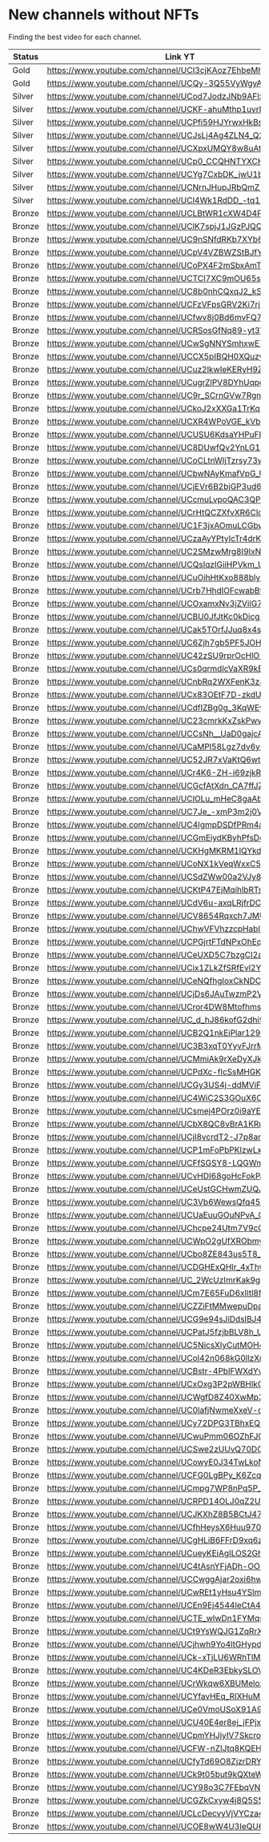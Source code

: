 # New channels without NFTs

Finding the best video for each channel.

| Status | Link YT | Link Channel |
| --- | --- | --- |
| Gold | https://www.youtube.com/channel/UCI3cjKAoz7EhbeMhJPdf5oA | https://gleev.xyz/channel/50072 |
| Gold | https://www.youtube.com/channel/UCQy-3Q55VyWgyAY-Uf9gZMQ | https://gleev.xyz/channel/50076 |
| Silver | https://www.youtube.com/channel/UCod7JodzJNb9AFlxC4DYm5w | https://gleev.xyz/channel/50135 |
| Silver | https://www.youtube.com/channel/UCKF-ahuMthp1uvrFVOgHkXA | https://gleev.xyz/channel/50177 |
| Silver | https://www.youtube.com/channel/UCPfi59HJYrwxHkBsPT4zHfA | https://gleev.xyz/channel/50223 |
| Silver | https://www.youtube.com/channel/UCJsLj4Ag4ZLN4_Q2IQ4VlDw | https://gleev.xyz/channel/50254 |
| Silver | https://www.youtube.com/channel/UCXpxUMQY8w8uAtca39HOOdw | https://gleev.xyz/channel/50309 |
| Silver | https://www.youtube.com/channel/UCp0_CCQHNTYXCHfXf2fuD8g | https://gleev.xyz/channel/50318 |
| Silver | https://www.youtube.com/channel/UCYg7CxbDK_jwU1bQ-l2964A | https://gleev.xyz/channel/50332 |
| Silver | https://www.youtube.com/channel/UCNrnJHupJRbQmZ-rKbr1fBw | https://gleev.xyz/channel/50339 |
| Silver | https://www.youtube.com/channel/UCl4Wk1RdDD_-tq11AmkfNoA | https://gleev.xyz/channel/50341 |
| Bronze | https://www.youtube.com/channel/UCLBtWR1cXW4D4PHGj-pddGA | https://gleev.xyz/channel/40737 |
| Bronze | https://www.youtube.com/channel/UClK7spjJ1JGzPJQQJ6FBPTQ | https://gleev.xyz/channel/49423 |
| Bronze | https://www.youtube.com/channel/UC9nSNfdRKb7XYb6EuVHGrLw | https://gleev.xyz/channel/50024 |
| Bronze | https://www.youtube.com/channel/UCpV4VZBWZStBJfY0a21lp4g | https://gleev.xyz/channel/50025 |
| Bronze | https://www.youtube.com/channel/UCoPX4F2mSbxAmT12D-0GXdg | https://gleev.xyz/channel/50028 |
| Bronze | https://www.youtube.com/channel/UCTCI7XC9mOU65s7klv_1zDg | https://gleev.xyz/channel/50030 |
| Bronze | https://www.youtube.com/channel/UC8b0nhCQxqJ2_kS50RIOd-g | https://gleev.xyz/channel/50043 |
| Bronze | https://www.youtube.com/channel/UCFzVFpsGRV2Ki7rjzhxd-wg | https://gleev.xyz/channel/50046 |
| Bronze | https://www.youtube.com/channel/UCfwv8j0Bd6mvFQ7YhZqzFIQ | https://gleev.xyz/channel/50047 |
| Bronze | https://www.youtube.com/channel/UCRSosGfNq89-yt3WZNRDfaQ | https://gleev.xyz/channel/50048 |
| Bronze | https://www.youtube.com/channel/UCwSgNNYSmhxwE7RLY3fijUA | https://gleev.xyz/channel/50052 |
| Bronze | https://www.youtube.com/channel/UCCX5pIBQH0XQuzy6VkI5uTg | https://gleev.xyz/channel/50053 |
| Bronze | https://www.youtube.com/channel/UCuz2lkwIeKERyH9Zh8bpkBw | https://gleev.xyz/channel/50057 |
| Bronze | https://www.youtube.com/channel/UCugrZlPV8DYhUqpe0r2BTAQ | https://gleev.xyz/channel/50060 |
| Bronze | https://www.youtube.com/channel/UC9r_SCrnGVw7RgnoxD_1jJA | https://gleev.xyz/channel/50062 |
| Bronze | https://www.youtube.com/channel/UCkoJ2xXXGa1TrKqmO17pYmQ | https://gleev.xyz/channel/50063 |
| Bronze | https://www.youtube.com/channel/UCXR4WPoVGE_kVbbklpeHprw | https://gleev.xyz/channel/50068 |
| Bronze | https://www.youtube.com/channel/UCUSU6KdsaYHPuFLPLZYDxRw | https://gleev.xyz/channel/50074 |
| Bronze | https://www.youtube.com/channel/UC8DUwfQv2YnLG1DlAkzc5UQ | https://gleev.xyz/channel/50077 |
| Bronze | https://www.youtube.com/channel/UCoCLtnWljTzrsy73wHtq6jQ | https://gleev.xyz/channel/50079 |
| Bronze | https://www.youtube.com/channel/UCbwNAyKmafVpG_URck3ii5A | https://gleev.xyz/channel/50086 |
| Bronze | https://www.youtube.com/channel/UCjEVr6B2bjGP3ud6D8L_dTA | https://gleev.xyz/channel/50087 |
| Bronze | https://www.youtube.com/channel/UCcmuLvpoQAC3QPwYOMDdnYg | https://gleev.xyz/channel/50096 |
| Bronze | https://www.youtube.com/channel/UCrHtQCZXfvXR6CloQ71lP9A | https://gleev.xyz/channel/50098 |
| Bronze | https://www.youtube.com/channel/UC1F3jxAOmuLCGbwnXW5dhrA | https://gleev.xyz/channel/50102 |
| Bronze | https://www.youtube.com/channel/UCzaAyYPtyIcTr4drKSMlUfg | https://gleev.xyz/channel/50107 |
| Bronze | https://www.youtube.com/channel/UC2SMzwMrg8I9lxNVMNOUj2w | https://gleev.xyz/channel/50109 |
| Bronze | https://www.youtube.com/channel/UCQsIqzIGiiHPVkm_UN6725g | https://gleev.xyz/channel/50110 |
| Bronze | https://www.youtube.com/channel/UCuOihHtKxo888bly1RCVdYg | https://gleev.xyz/channel/50118 |
| Bronze | https://www.youtube.com/channel/UCrb7HhdIOFcwabBtzmiKWTw | https://gleev.xyz/channel/50120 |
| Bronze | https://www.youtube.com/channel/UCOxamxNv3jZVilG7yDWt6fg | https://gleev.xyz/channel/50124 |
| Bronze | https://www.youtube.com/channel/UCBU0JfJtKc0kDicg-uWfCUA | https://gleev.xyz/channel/50126 |
| Bronze | https://www.youtube.com/channel/UCak5TOrfJJuq8x4sQCgNuyg | https://gleev.xyz/channel/50131 |
| Bronze | https://www.youtube.com/channel/UC6Zjh7gb5PF5JOHbw0lD2Ag | https://gleev.xyz/channel/50136 |
| Bronze | https://www.youtube.com/channel/UC42zSU9rprOcHlO1WqWndFg | https://gleev.xyz/channel/50139 |
| Bronze | https://www.youtube.com/channel/UCs0qrmdlcVaXR9kBzmLyLrA | https://gleev.xyz/channel/50143 |
| Bronze | https://www.youtube.com/channel/UCnbRq2WXFenK3z46WniSYRA | https://gleev.xyz/channel/50145 |
| Bronze | https://www.youtube.com/channel/UCx83OEtF7D-zkdUByQhnStA | https://gleev.xyz/channel/50146 |
| Bronze | https://www.youtube.com/channel/UCdfIZBg0g_3KqWEyLI-459Q | https://gleev.xyz/channel/50148 |
| Bronze | https://www.youtube.com/channel/UC23cmrkKxZskPwvDoD4qGnw | https://gleev.xyz/channel/50151 |
| Bronze | https://www.youtube.com/channel/UCCsNh__UaD0gajcANo5_GFA | https://gleev.xyz/channel/50152 |
| Bronze | https://www.youtube.com/channel/UCaMPl58Lgz7dv6yG41Ka-vA | https://gleev.xyz/channel/50154 |
| Bronze | https://www.youtube.com/channel/UC52JR7xVaKtQ6wtXpFOR_3g | https://gleev.xyz/channel/50156 |
| Bronze | https://www.youtube.com/channel/UCr4K6-ZH-i69zjkRGuCbgog | https://gleev.xyz/channel/50159 |
| Bronze | https://www.youtube.com/channel/UCGcfAtXdn_CA7ffJZdzhcZA | https://gleev.xyz/channel/50163 |
| Bronze | https://www.youtube.com/channel/UClOLu_mHeC8gaAbcsPxdXng | https://gleev.xyz/channel/50168 |
| Bronze | https://www.youtube.com/channel/UC7Je_-xmP3m2j0V-DilAfAw | https://gleev.xyz/channel/50171 |
| Bronze | https://www.youtube.com/channel/UC4IgmpDSDfPRm4a8Z4581hg | https://gleev.xyz/channel/50172 |
| Bronze | https://www.youtube.com/channel/UCGmEiydKByhPfsDeODX4_xw | https://gleev.xyz/channel/50173 |
| Bronze | https://www.youtube.com/channel/UCKHgMKRM1lQYkdvp6jlfpsQ | https://gleev.xyz/channel/50175 |
| Bronze | https://www.youtube.com/channel/UCoNX1kVeqWxxC5lvZtPxPuw | https://gleev.xyz/channel/50176 |
| Bronze | https://www.youtube.com/channel/UCSdZWw00a2VJy8py5I4hLTw | https://gleev.xyz/channel/50183 |
| Bronze | https://www.youtube.com/channel/UCKtP47EjMqihlbRTsmJmRKQ | https://gleev.xyz/channel/50191 |
| Bronze | https://www.youtube.com/channel/UCdV6u-axqLRjfrDCT3LI0zw | https://gleev.xyz/channel/50198 |
| Bronze | https://www.youtube.com/channel/UCV8654Rqxch7JMUAF5SEv2g | https://gleev.xyz/channel/50201 |
| Bronze | https://www.youtube.com/channel/UChwVFVhzzcpHabI1Eo0s7jA | https://gleev.xyz/channel/50203 |
| Bronze | https://www.youtube.com/channel/UCPGjrtFTdNPxOhEqmK18Fkw | https://gleev.xyz/channel/50205 |
| Bronze | https://www.youtube.com/channel/UCeUXD5C7bzgCI2avZk-VPoA | https://gleev.xyz/channel/50206 |
| Bronze | https://www.youtube.com/channel/UCix1ZLkZfSRfEvl2Y1_XZuQ | https://gleev.xyz/channel/50207 |
| Bronze | https://www.youtube.com/channel/UCeNQfhgIoxCkNDC9kyAdXxw | https://gleev.xyz/channel/50208 |
| Bronze | https://www.youtube.com/channel/UCjDs6JAuTwzmP2VZkPAMQKw | https://gleev.xyz/channel/50210 |
| Bronze | https://www.youtube.com/channel/UCror4DW8MtofhmsOE2yq72Q | https://gleev.xyz/channel/50214 |
| Bronze | https://www.youtube.com/channel/UC_d_hJ86kofG2dhi9sYrwoA | https://gleev.xyz/channel/50221 |
| Bronze | https://www.youtube.com/channel/UCB2Q1nkEiPlar129Y2aGCgw | https://gleev.xyz/channel/50222 |
| Bronze | https://www.youtube.com/channel/UC3B3xqT0YyvFJrrM9utvNSQ | https://gleev.xyz/channel/50226 |
| Bronze | https://www.youtube.com/channel/UCMmiAk9rXeDyXJkB7jHbYag | https://gleev.xyz/channel/50227 |
| Bronze | https://www.youtube.com/channel/UCPdXc-flcSsMHGKMOJkZr3g | https://gleev.xyz/channel/50228 |
| Bronze | https://www.youtube.com/channel/UCGy3US4j-ddMViFopN3vFFg | https://gleev.xyz/channel/50230 |
| Bronze | https://www.youtube.com/channel/UC4WiC2S3GOuX6Ca9TD8UGQw | https://gleev.xyz/channel/50234 |
| Bronze | https://www.youtube.com/channel/UCsmej4POrz0i9aYEuuUQhMw | https://gleev.xyz/channel/50237 |
| Bronze | https://www.youtube.com/channel/UCbX8QC8vBrA1KRuYQ-MbwWg | https://gleev.xyz/channel/50242 |
| Bronze | https://www.youtube.com/channel/UCjl8vcrdT2-J7p8anz98f7A | https://gleev.xyz/channel/50243 |
| Bronze | https://www.youtube.com/channel/UCP1mFoPbPKIzwLx05ezI19A | https://gleev.xyz/channel/50244 |
| Bronze | https://www.youtube.com/channel/UCFfSGSY8-LQGWmB979KZ6OA | https://gleev.xyz/channel/50245 |
| Bronze | https://www.youtube.com/channel/UCvHDI68goHcFokPJ-bgHmLw | https://gleev.xyz/channel/50248 |
| Bronze | https://www.youtube.com/channel/UCeUstGCHwmZUQJllc8SsWPA | https://gleev.xyz/channel/50255 |
| Bronze | https://www.youtube.com/channel/UC3Vb6WewsQfq45ArvrbBi5A | https://gleev.xyz/channel/50256 |
| Bronze | https://www.youtube.com/channel/UCUaEuuGOuNPvA_QwNrSEy3A | https://gleev.xyz/channel/50259 |
| Bronze | https://www.youtube.com/channel/UChcpe24Utm7V9cOU4ravjOw | https://gleev.xyz/channel/50261 |
| Bronze | https://www.youtube.com/channel/UCWpO2gUfXRObmycUDaPM20Q | https://gleev.xyz/channel/50263 |
| Bronze | https://www.youtube.com/channel/UCbo8ZE843us5T8_nKK7iLQw | https://gleev.xyz/channel/50265 |
| Bronze | https://www.youtube.com/channel/UCDGHExQHlr_4xThGkSij40w | https://gleev.xyz/channel/50269 |
| Bronze | https://www.youtube.com/channel/UC_2WcUzImrKak9ggS4mvGeA | https://gleev.xyz/channel/50270 |
| Bronze | https://www.youtube.com/channel/UCm7E65FuD6xIltl8fjfWGzw | https://gleev.xyz/channel/50271 |
| Bronze | https://www.youtube.com/channel/UCZZiFtMMwepuDpa68bN9VKA | https://gleev.xyz/channel/50272 |
| Bronze | https://www.youtube.com/channel/UCG9e94sJiDdsIBJ4-vSdSbg | https://gleev.xyz/channel/50275 |
| Bronze | https://www.youtube.com/channel/UCPatJ5fzjbBLV8h_UmyA0jg | https://gleev.xyz/channel/50276 |
| Bronze | https://www.youtube.com/channel/UC5NicsXlyCutMOH4TqXHObQ | https://gleev.xyz/channel/50278 |
| Bronze | https://www.youtube.com/channel/UCol42n068kG0llzXnW1SQHg | https://gleev.xyz/channel/50279 |
| Bronze | https://www.youtube.com/channel/UCBstr-4PblFWXdYvRmR_o6Q | https://gleev.xyz/channel/50283 |
| Bronze | https://www.youtube.com/channel/UCxOxg3P2pWBHlkGHThBCaDg | https://gleev.xyz/channel/50284 |
| Bronze | https://www.youtube.com/channel/UCWgfD8Z40XwMp3EkXBlh7WA | https://gleev.xyz/channel/50286 |
| Bronze | https://www.youtube.com/channel/UC0lafjNwmeXxeV-oivHRqPw | https://gleev.xyz/channel/50287 |
| Bronze | https://www.youtube.com/channel/UCy72DPG3TBhxEQhytVBAZag | https://gleev.xyz/channel/50289 |
| Bronze | https://www.youtube.com/channel/UCwuPmm06OZhFJC1xapc9G5g | https://gleev.xyz/channel/50292 |
| Bronze | https://www.youtube.com/channel/UCSwe2zUUvQ70DOj1w285WVg | https://gleev.xyz/channel/50295 |
| Bronze | https://www.youtube.com/channel/UCowyE0J34TwLkoN93JuPP4A | https://gleev.xyz/channel/50296 |
| Bronze | https://www.youtube.com/channel/UCFG0LgBPy_K6ZcqFsKU7mzA | https://gleev.xyz/channel/50299 |
| Bronze | https://www.youtube.com/channel/UCmpg7WP8nPq5P_RTYmrZSgg | https://gleev.xyz/channel/50301 |
| Bronze | https://www.youtube.com/channel/UCRPD14OLJ0qZ2URgTAljdYA | https://gleev.xyz/channel/50306 |
| Bronze | https://www.youtube.com/channel/UCJKXhZ8B5BCtJ47Fgitnd7w | https://gleev.xyz/channel/50307 |
| Bronze | https://www.youtube.com/channel/UCfhHeysX6Huu970XNIQvjew | https://gleev.xyz/channel/50311 |
| Bronze | https://www.youtube.com/channel/UCgHLiB6FFrD9xq6zi4Ko9Ng | https://gleev.xyz/channel/50312 |
| Bronze | https://www.youtube.com/channel/UCueyKEiAgILOS2GhF7TVWow | https://gleev.xyz/channel/50313 |
| Bronze | https://www.youtube.com/channel/UC4tAsnYFjADh-OOdfClSUVw | https://gleev.xyz/channel/50316 |
| Bronze | https://www.youtube.com/channel/UCCwggAjar2oxi6hwDNHmJKQ | https://gleev.xyz/channel/50317 |
| Bronze | https://www.youtube.com/channel/UCwREt1yHsu4YSImnyv9ouLw | https://gleev.xyz/channel/50320 |
| Bronze | https://www.youtube.com/channel/UCEn9Ej4544leCtA42S2SMFw | https://gleev.xyz/channel/50324 |
| Bronze | https://www.youtube.com/channel/UCTE_wlwDn1FYMqsrPbOvuHg | https://gleev.xyz/channel/50331 |
| Bronze | https://www.youtube.com/channel/UCt9YsWQJG1ZqRrXEG2YMWrA | https://gleev.xyz/channel/50333 |
| Bronze | https://www.youtube.com/channel/UCjhwh9Yo4ltGHypdOHQ6TGQ | https://gleev.xyz/channel/50336 |
| Bronze | https://www.youtube.com/channel/UCk-xTjLU6WRhTlMNicCIWYA | https://gleev.xyz/channel/50337 |
| Bronze | https://www.youtube.com/channel/UC4KDeR3EbkySLOVGB-lB7Gw | https://gleev.xyz/channel/50338 |
| Bronze | https://www.youtube.com/channel/UCrWkqw6XBUMeloz_Jt-V-Jw | https://gleev.xyz/channel/50343 |
| Bronze | https://www.youtube.com/channel/UCYfavHEq_RIXHuMT4VFkH5g | https://gleev.xyz/channel/50344 |
| Bronze | https://www.youtube.com/channel/UCe0VmoUSoX91A9PTV7XgBKQ | https://gleev.xyz/channel/50345 |
| Bronze | https://www.youtube.com/channel/UCU40E4er8ej_jFPjx_Qpzpg | https://gleev.xyz/channel/50346 |
| Bronze | https://www.youtube.com/channel/UCpmYHJjyIV7Skcro0QabBcw | https://gleev.xyz/channel/50347 |
| Bronze | https://www.youtube.com/channel/UCFW-nZIJtq8KQEHeMFEaYRw | https://gleev.xyz/channel/50348 |
| Bronze | https://www.youtube.com/channel/UCfyTd69O8ZjzrDRY7QTu23g | https://gleev.xyz/channel/50350 |
| Bronze | https://www.youtube.com/channel/UCk9t05but9kQXteWY9LANZQ | https://gleev.xyz/channel/50356 |
| Bronze | https://www.youtube.com/channel/UCY98o3C7FEbqVNKWV9yKa0g | https://gleev.xyz/channel/50357 |
| Bronze | https://www.youtube.com/channel/UCGZkCxyw4j8Q5S5XPsOIEwg | https://gleev.xyz/channel/50359 |
| Bronze | https://www.youtube.com/channel/UCLcDecvyVjVYCza4nxz1tKQ | https://gleev.xyz/channel/50363 |
| Bronze | https://www.youtube.com/channel/UCOE8wW4U3IeQU6x5QTR7CHw | https://gleev.xyz/channel/50378 |